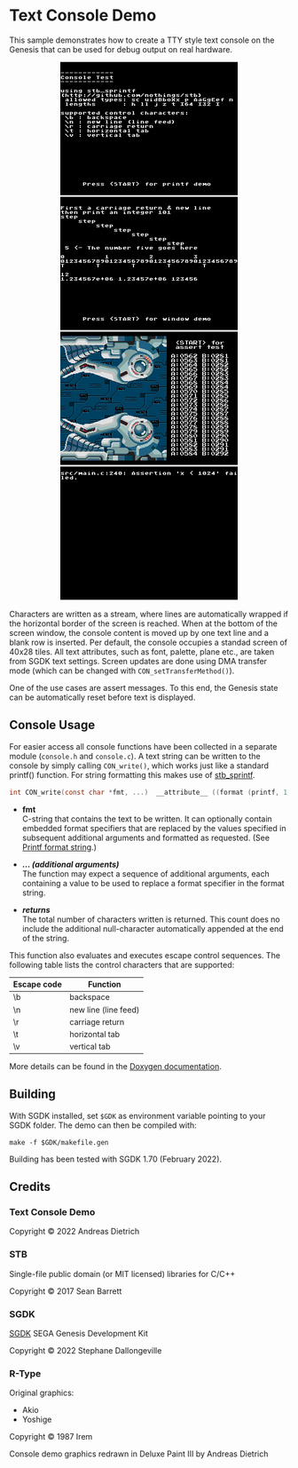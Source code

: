 # Text Console Demo

This sample demonstrates how to create a TTY style text console on the Genesis that can be used for debug output on real hardware.

<p align="center">
<img src="images/console_overview.png" width="320">
<img src="images/console_printf.png" width="320">
<br>
<img src="images/console_window.png" width="320">
<img src="images/console_assert.png" width="320">
</p>

Characters are written as a stream, where lines are automatically wrapped if the horizontal border of
the screen is reached. When at the bottom of the screen window, the console content is moved up by one text line and a blank row is inserted. Per default, the console occupies a standad screen of 40x28 tiles. All text attributes, such as font, palette, plane etc., are taken from SGDK text settings. Screen updates are done using DMA transfer mode (which can be changed with `CON_setTransferMethod()`).

One of the use cases are assert messages. To this end, the Genesis state can
be automatically reset before text is displayed.
 
## Console Usage

For easier access all console functions have been collected in a separate module (`console.h` and `console.c`). A text string can be written to the console by simply calling `CON_write()`, which works just like a standard printf() function. For string formatting this makes use of [stb_sprintf](http://github.com/nothings/stb).

```c
int CON_write(const char *fmt, ...)  __attribute__ ((format (printf, 1, 2)));
```

* **fmt** <br> C-string that contains the text to be written. It can optionally contain embedded format specifiers that are replaced by the values specified in subsequent additional arguments and formatted as requested. (See [Printf format string](https://en.wikipedia.org/wiki/Printf_format_string).)

* ***... (additional arguments)*** <br> The function may expect a sequence of additional arguments, each containing a value to be used to replace a format specifier in the format string.

* ***returns*** <br> The total number of characters written is returned. This count does no include the additional null-character automatically appended at the end of the string.


This function also evaluates and executes escape control sequences. The following table lists the control characters that are supported:

| Escape code | Function             |
|-------------|----------------------|
| \\b         | backspace            |
| \\n         | new line (line feed) |
| \\r         | carriage return      |
| \\t         | horizontal tab       |
| \\v         | vertical tab 
 

More details can be found in the [Doxygen documentation](doc/html/index.html).


## Building

With SGDK installed, set `$GDK` as environment variable pointing to your SGDK folder. The demo can then be compiled with:

	make -f $GDK/makefile.gen

Building has been tested with SGDK 1.70 (February 2022).

## Credits

### Text Console Demo

Copyright © 2022 Andreas Dietrich

### STB

Single-file public domain (or MIT licensed) libraries for C/C++

Copyright © 2017 Sean Barrett

### SGDK

[SGDK](https://github.com/Stephane-D/SGDK) SEGA Genesis Development Kit

Copyright © 2022 Stephane Dallongeville

### R-Type

Original graphics:

* Akio
* Yoshige

Copyright © 1987 Irem

Console demo graphics redrawn in Deluxe Paint III by Andreas Dietrich
